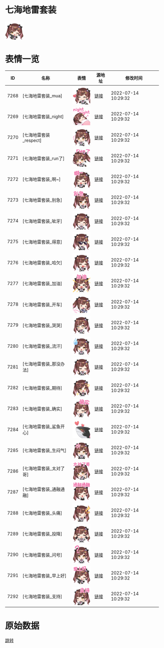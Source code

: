 # 七海地雷套装

<img src="./cover.png" height="60" alt="cover" />

# 表情一览

|ID|名称|表情|源地址|修改时间|
|----|----|----|----|----|
|7268|[七海地雷套装_mua]|<img src="./pic/007268_%5B七海地雷套装_mua%5D.png" height="60" alt="mua"/>|[链接](http://i0.hdslb.com/bfs/emote/b1f2cddb77816c8d4a979c3c6b71324afdc3f6e9.png)|2022-07-14 10:29:32|
|7269|[七海地雷套装_night]|<img src="./pic/007269_%5B七海地雷套装_night%5D.png" height="60" alt="night"/>|[链接](http://i0.hdslb.com/bfs/emote/66cf350aff6daa887484eb0a9dec7247abdb45f7.png)|2022-07-14 10:29:32|
|7270|[七海地雷套装_respect]|<img src="./pic/007270_%5B七海地雷套装_respect%5D.png" height="60" alt="respect"/>|[链接](http://i0.hdslb.com/bfs/emote/4e6617256d792c51359887dd03d8b3689a0aee2f.png)|2022-07-14 10:29:32|
|7271|[七海地雷套装_run了]|<img src="./pic/007271_%5B七海地雷套装_run了%5D.png" height="60" alt="run了"/>|[链接](http://i0.hdslb.com/bfs/emote/b626ada27b337382eb10b4753e638ef71de1cc8a.png)|2022-07-14 10:29:32|
|7272|[七海地雷套装_啊~]|<img src="./pic/007272_%5B七海地雷套装_啊~%5D.png" height="60" alt="啊~"/>|[链接](http://i0.hdslb.com/bfs/emote/b60efae53939a4596cb53812bfed7a41acbdc878.png)|2022-07-14 10:29:32|
|7273|[七海地雷套装_别急]|<img src="./pic/007273_%5B七海地雷套装_别急%5D.png" height="60" alt="别急"/>|[链接](http://i0.hdslb.com/bfs/emote/0748e42cae63c22419d499fcf85e1ab131248b99.png)|2022-07-14 10:29:32|
|7274|[七海地雷套装_呲牙]|<img src="./pic/007274_%5B七海地雷套装_呲牙%5D.png" height="60" alt="呲牙"/>|[链接](http://i0.hdslb.com/bfs/emote/2e30ed58197b455ac4a204e44e571a4c0d29b061.png)|2022-07-14 10:29:32|
|7275|[七海地雷套装_得意]|<img src="./pic/007275_%5B七海地雷套装_得意%5D.png" height="60" alt="得意"/>|[链接](http://i0.hdslb.com/bfs/emote/7b01328b13f73b936a48cdef419cd200c0888155.png)|2022-07-14 10:29:32|
|7276|[七海地雷套装_哈欠]|<img src="./pic/007276_%5B七海地雷套装_哈欠%5D.png" height="60" alt="哈欠"/>|[链接](http://i0.hdslb.com/bfs/emote/3f19148f9bdf72654591e45f3b20165699982c64.png)|2022-07-14 10:29:32|
|7277|[七海地雷套装_加油]|<img src="./pic/007277_%5B七海地雷套装_加油%5D.png" height="60" alt="加油"/>|[链接](http://i0.hdslb.com/bfs/emote/891e851d7d68f18da3246f7b806a90b7748da535.png)|2022-07-14 10:29:32|
|7278|[七海地雷套装_开车]|<img src="./pic/007278_%5B七海地雷套装_开车%5D.png" height="60" alt="开车"/>|[链接](http://i0.hdslb.com/bfs/emote/3827bbd911dfed74b7991abae322f79624a4a1b9.png)|2022-07-14 10:29:32|
|7279|[七海地雷套装_哭哭]|<img src="./pic/007279_%5B七海地雷套装_哭哭%5D.png" height="60" alt="哭哭"/>|[链接](http://i0.hdslb.com/bfs/emote/ec165b91d79a68efae59124f73ef6cb2eb3bf8eb.png)|2022-07-14 10:29:32|
|7280|[七海地雷套装_流汗]|<img src="./pic/007280_%5B七海地雷套装_流汗%5D.png" height="60" alt="流汗"/>|[链接](http://i0.hdslb.com/bfs/emote/66b0cd6605bc57838af48b3d41e5d9e6b59c2b86.png)|2022-07-14 10:29:32|
|7281|[七海地雷套装_那没办法]|<img src="./pic/007281_%5B七海地雷套装_那没办法%5D.png" height="60" alt="那没办法"/>|[链接](http://i0.hdslb.com/bfs/emote/3d78f59b9279235f8467657a82ebc3c25611e48c.png)|2022-07-14 10:29:32|
|7282|[七海地雷套装_期待]|<img src="./pic/007282_%5B七海地雷套装_期待%5D.png" height="60" alt="期待"/>|[链接](http://i0.hdslb.com/bfs/emote/3d79569637cb3a66b4127b7886493105db1328cd.png)|2022-07-14 10:29:32|
|7283|[七海地雷套装_确实]|<img src="./pic/007283_%5B七海地雷套装_确实%5D.png" height="60" alt="确实"/>|[链接](http://i0.hdslb.com/bfs/emote/6cb8e5d087fd9a0f7a763b5e25e7e456c187b018.png)|2022-07-14 10:29:32|
|7284|[七海地雷套装_鲨鱼开心]|<img src="./pic/007284_%5B七海地雷套装_鲨鱼开心%5D.png" height="60" alt="鲨鱼开心"/>|[链接](http://i0.hdslb.com/bfs/emote/7d41d3052fd5a15a66341a827ba74e0f6a748a84.png)|2022-07-14 10:29:32|
|7285|[七海地雷套装_生闷气]|<img src="./pic/007285_%5B七海地雷套装_生闷气%5D.png" height="60" alt="生闷气"/>|[链接](http://i0.hdslb.com/bfs/emote/17e5bfaf86266173a3f8dd1f333a368d5e1dea3f.png)|2022-07-14 10:29:32|
|7286|[七海地雷套装_太对了哥]|<img src="./pic/007286_%5B七海地雷套装_太对了哥%5D.png" height="60" alt="太对了哥"/>|[链接](http://i0.hdslb.com/bfs/emote/26805dea0c9384d2f4474fe3d3a1895974aa6359.png)|2022-07-14 10:29:32|
|7287|[七海地雷套装_通融通融]|<img src="./pic/007287_%5B七海地雷套装_通融通融%5D.png" height="60" alt="通融通融"/>|[链接](http://i0.hdslb.com/bfs/emote/042110bdc9625d9e1a94722882b240295005aff2.png)|2022-07-14 10:29:32|
|7288|[七海地雷套装_头痛]|<img src="./pic/007288_%5B七海地雷套装_头痛%5D.png" height="60" alt="头痛"/>|[链接](http://i0.hdslb.com/bfs/emote/73156af1ac47463439f674750719625dbf94162d.png)|2022-07-14 10:29:32|
|7289|[七海地雷套装_投降]|<img src="./pic/007289_%5B七海地雷套装_投降%5D.png" height="60" alt="投降"/>|[链接](http://i0.hdslb.com/bfs/emote/1b9059ad4c1ac07eb8760e91545d0c645a9a4e98.png)|2022-07-14 10:29:32|
|7290|[七海地雷套装_问号]|<img src="./pic/007290_%5B七海地雷套装_问号%5D.png" height="60" alt="问号"/>|[链接](http://i0.hdslb.com/bfs/emote/28feedcb52dde8a6b547ead1791de5b76ef640d0.png)|2022-07-14 10:29:32|
|7291|[七海地雷套装_早上好]|<img src="./pic/007291_%5B七海地雷套装_早上好%5D.png" height="60" alt="早上好"/>|[链接](http://i0.hdslb.com/bfs/emote/10b965ce450ad0ab01a898d435505117646fe5f5.png)|2022-07-14 10:29:32|
|7292|[七海地雷套装_支持]|<img src="./pic/007292_%5B七海地雷套装_支持%5D.png" height="60" alt="支持"/>|[链接](http://i0.hdslb.com/bfs/emote/c714d1a78a7ce1266e9f1e3d5031a561ee558993.png)|2022-07-14 10:29:32|

# 原始数据

[跳转](./raw.json)


